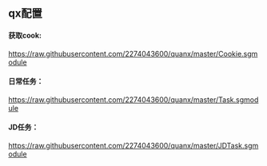 ## qx配置

#### 获取cook: 
https://raw.githubusercontent.com/2274043600/quanx/master/Cookie.sgmodule

#### 日常任务：
https://raw.githubusercontent.com/2274043600/quanx/master/Task.sgmodule

#### JD任务：
https://raw.githubusercontent.com/2274043600/quanx/master/JDTask.sgmodule